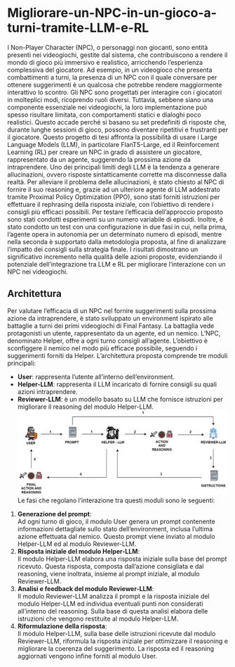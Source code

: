 # Migliorare-un-NPC-in-un-gioco-a-turni-tramite-LLM-e-RL
I Non-Player Character (NPC), o personaggi non giocanti, sono entità presenti nei videogiochi, gestite dal sistema, che contribuiscono a rendere il mondo di gioco più immersivo e realistico, arricchendo l’esperienza complessiva del giocatore. Ad esempio, in un videogioco che presenta combattimenti a turni, la presenza di un NPC con il quale conversare per ottenere suggerimenti è un qualcosa che potrebbe rendere maggiormente interattivo lo scontro. Gli NPC sono progettati per interagire con i giocatori in molteplici modi, ricoprendo ruoli diversi. Tuttavia, sebbene siano una componente essenziale nei videogiochi, la loro implementazione può spesso risultare limitata, con comportamenti statici e dialoghi poco realistici. Questo accade perché si basano su set predefiniti di risposte che, durante lunghe sessioni di gioco, possono diventare ripetitivi e frustranti per il giocatore.
Questo progetto di tesi affronta la possibilità di usare i Large Language Models (LLM), in particolare FlanT5-Large, ed il Reinforcement Learning (RL) per creare un NPC in grado di assistere un giocatore, rappresentato da un agente, suggerendo la prossima azione da intraprendere. Uno dei principali limiti degli LLM è la tendenza a generare allucinazioni, ovvero risposte sintatticamente corrette ma disconnesse dalla realtà. Per alleviare il problema delle allucinazioni, è stato chiesto al NPC di fornire il suo reasoning e, grazie ad un ulteriore agente di LLM addestrato tramite Proximal Policy Optimization (PPO), sono stati forniti istruzioni per effettuare il rephrasing della risposta iniziale, con l’obiettivo di rendere i consigli più efficaci possibili. Per testare l’efficacia dell’approccio proposto sono stati condotti esperimenti su un numero variabile di episodi. Inoltre, è stato condotto un test con una configurazione in due fasi in cui, nella prima, l’agente opera in autonomia per un determinato numero di episodi, mentre nella seconda è supportato dalla metodologia proposta, al fine di analizzare l’impatto dei consigli sulla strategia finale. I risultati dimostrano un significativo incremento nella qualità delle azioni proposte, evidenziando il potenziale dell’integrazione tra LLM e RL per migliorare l’interazione con un NPC nei videogiochi.

## Architettura
Per valutare l’efficacia di un NPC nel fornire suggerimenti sulla prossima azione da intraprendere, è stato sviluppato un environment ispirato alle battaglie a turni dei primi videogiochi di Final Fantasy. La battaglia vede protagonisti un utente, rappresentato da un
agente, ed un nemico. L’NPC, denominato Helper, offre a ogni turno consigli all’agente. L’obiettivo è sconfiggere il nemico nel modo più efficace possibile, seguendo i suggerimenti forniti da Helper.
L’architettura proposta comprende tre moduli principali:
- **User**: rappresenta l’utente all’interno dell’environment.
- **Helper-LLM**: rappresenta il LLM incaricato di fornire consigli su quali azioni intraprendere.
- **Reviewer-LLM**: è un modello basato su LLM che fornisce istruzioni per migliorare il reasoning del modulo Helper-LLM.
![Architettura dei Moduli](architettura.jpg)
Le fasi che regolano l’interazione tra questi moduli sono le seguenti:
1. **Generazione del prompt**:  
   Ad ogni turno di gioco, il modulo User genera un prompt contenente informazioni dettagliate sullo stato dell’environment, inclusa l’ultima azione effettuata dal nemico. Questo prompt viene inviato al modulo Helper-LLM ed al modulo Reviewer-LLM.
2. **Risposta iniziale del modulo Helper-LLM**:  
   Il modulo Helper-LLM elabora una risposta iniziale sulla base del prompt ricevuto. Questa risposta, composta dall’azione consigliata e dal reasoning, viene inoltrata, insieme al prompt iniziale, al modulo Reviewer-LLM.
3. **Analisi e feedback del modulo Reviewer-LLM**:  
   Il modulo Reviewer-LLM analizza il prompt e la risposta iniziale del modulo Helper-LLM ed individua eventuali punti non considerati all’interno del reasoning. Sulla base di questa analisi elabora delle istruzioni che vengono restituite al modulo Helper-LLM.
4. **Riformulazione della risposta**:  
   Il modulo Helper-LLM, sulla base delle istruzioni ricevute dal modulo Reviewer-LLM, riformula la risposta iniziale per ottimizzare il reasoning e migliorare la coerenza del suggerimento. La risposta ed il reasoning aggiornati vengono infine forniti al modulo User.

